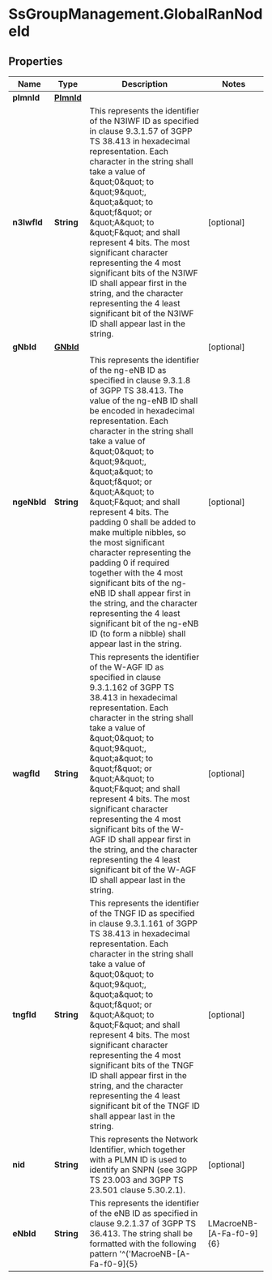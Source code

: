 # SsGroupManagement.GlobalRanNodeId

## Properties

Name | Type | Description | Notes
------------ | ------------- | ------------- | -------------
**plmnId** | [**PlmnId**](PlmnId.md) |  | 
**n3IwfId** | **String** | This represents the identifier of the N3IWF ID as specified in clause 9.3.1.57 of 3GPP TS 38.413 in hexadecimal representation. Each character in the string shall take a value of \&quot;0\&quot; to \&quot;9\&quot;, \&quot;a\&quot; to \&quot;f\&quot; or \&quot;A\&quot; to \&quot;F\&quot; and shall represent 4 bits. The most significant character representing the 4 most significant bits of the N3IWF ID shall appear first in the string, and the character representing the 4 least significant bit of the N3IWF ID shall appear last in the string. | [optional] 
**gNbId** | [**GNbId**](GNbId.md) |  | [optional] 
**ngeNbId** | **String** | This represents the identifier of the ng-eNB ID as specified in clause 9.3.1.8 of 3GPP TS 38.413. The value of the ng-eNB ID shall be encoded in hexadecimal representation. Each character in the string shall take a value of \&quot;0\&quot; to \&quot;9\&quot;, \&quot;a\&quot; to \&quot;f\&quot; or \&quot;A\&quot; to \&quot;F\&quot; and shall represent 4 bits. The padding 0 shall be added to make multiple nibbles, so the most significant character representing the padding 0 if required together with the 4 most significant bits of the ng-eNB ID shall appear first in the string, and the character representing the 4 least significant bit of the ng-eNB ID (to form a nibble) shall appear last in the string. | [optional] 
**wagfId** | **String** | This represents the identifier of the W-AGF ID as specified in clause 9.3.1.162 of 3GPP TS 38.413 in hexadecimal representation. Each character in the string shall take a value of \&quot;0\&quot; to \&quot;9\&quot;, \&quot;a\&quot; to \&quot;f\&quot; or \&quot;A\&quot; to \&quot;F\&quot; and shall represent 4 bits. The most significant character representing the 4 most significant bits of the W-AGF ID shall appear first in the string, and the character representing the 4 least significant bit of the W-AGF ID shall appear last in the string. | [optional] 
**tngfId** | **String** | This represents the identifier of the TNGF ID as specified in clause 9.3.1.161 of 3GPP TS 38.413 in hexadecimal representation. Each character in the string shall take a value of \&quot;0\&quot; to \&quot;9\&quot;, \&quot;a\&quot; to \&quot;f\&quot; or \&quot;A\&quot; to \&quot;F\&quot; and shall represent 4 bits. The most significant character representing the 4 most significant bits of the TNGF ID shall appear first in the string, and the character representing the 4 least significant bit of the TNGF ID shall appear last in the string. | [optional] 
**nid** | **String** | This represents the Network Identifier, which together with a PLMN ID is used to identify an SNPN (see 3GPP TS 23.003 and 3GPP TS 23.501 clause 5.30.2.1). | [optional] 
**eNbId** | **String** | This represents the identifier of the eNB ID as specified in clause 9.2.1.37 of 3GPP TS 36.413. The string shall be formatted with the following pattern &#39;^(&#39;MacroeNB-[A-Fa-f0-9]{5}|LMacroeNB-[A-Fa-f0-9]{6}|SMacroeNB-[A-Fa-f0-9]{5}|HomeeNB-[A-Fa-f0-9]{7})$&#39; The value of the eNB ID shall be encoded in hexadecimal representation. Each character in the string shall take a value of \&quot;0\&quot; to \&quot;9\&quot;, \&quot;a\&quot; to \&quot;f\&quot; or \&quot;A\&quot; to \&quot;F\&quot; and shall represent 4 bits. The padding 0 shall be added to make multiple nibbles, so the most significant character representing the padding 0 if required together with the 4 most significant bits of the eNB ID shall appear first in the string, and the character representing the 4 least significant bit of the eNB ID (to form a nibble) shall appear last in the string. | [optional] 



